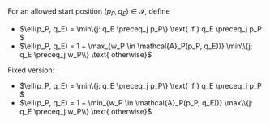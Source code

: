 
For an allowed start position $(p_P, q_E) \in \mathcal{I}$, define
- $\ell(p_P, q_E) = \min\\{j: q_E \preceq_j p_P\\} \text{ if } q_E \preceq_j p_P $
- $\ell(p_P, q_E) = 1 + \max_{w_P \in \mathcal{A}_P(p_P, q_E))} \min\\{j: q_E \preceq_j w_P\\}  \text{ otherwise}$

Fixed version:

- $\ell(p_P, q_E) = \min\\{j: q_E \preceq_j p_P\\} \text{ if } q_E \preceq_j p_P $
- $\ell(p_P, q_E) = 1 + \min_{w_P \in \mathcal{A}_P(p_P, q_E))} \max\\{j: q_E \preceq_j w_P\\}  \text{ otherwise}$

